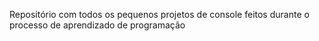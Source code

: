 Repositório com todos os pequenos projetos de console feitos durante o processo de aprendizado de programação
